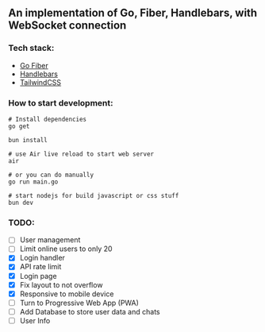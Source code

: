 ## An implementation of Go, Fiber, Handlebars, with WebSocket connection

### Tech stack:
- [Go Fiber](https://gofiber.io)
- [Handlebars](https://handlebarsjs.com/)
- [TailwindCSS](https://tailwindcss.com/)

### How to start development:

```shell
# Install dependencies
go get

bun install

# use Air live reload to start web server
air

# or you can do manually
go run main.go

# start nodejs for build javascript or css stuff
bun dev
```

### TODO:
- [ ] User management
- [ ] Limit online users to only 20
- [x] Login handler
- [x] API rate limit
- [x] Login page
- [x] Fix layout to not overflow
- [x] Responsive to mobile device
- [ ] Turn to Progressive Web App (PWA)
- [ ] Add Database to store user data and chats
- [ ] User Info
